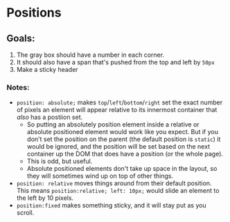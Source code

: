 # Positions

## Goals:

1. The gray box should have a number in each corner.
2. It should also have a span that's pushed from the top and left by `50px`
3. Make a sticky header

### Notes:

* `position: absolute;` makes `top`/`left`/`bottom`/`right` set the exact
number of pixels an element will appear relative to its innermost container that *also*
has a postiion set.
    * So putting an absolutely position element inside a relative or absolute positioned
    element would work like you expect. But if you don't set the position on the parent
    (the default position is `static`) it would be ignored, and the position will be set based
    on the next container up the DOM that does have a position (or the whole page).
    * This is odd, but useful.
    * Absolute positioned elements don't take up space in the layout, so they will sometimes
    wind up on top of other things. 
* `position: relative` moves things around from their default position. This means
    `position:relative; left: 10px;` would slide an element to the left by 10 pixels.
* `position:fixed` makes something sticky, and it will stay put as you scroll.
